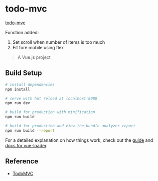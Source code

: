 # todo-mvc

[todo-mvc](https://xianshenglu.github.io/vue/demo/todo-mvc/dist/index.html)

Function added:

1.  Set scroll when number of items is too much
2.  Fit fore mobile using flex

> A Vue.js project

## Build Setup

```bash
# install dependencies
npm install

# serve with hot reload at localhost:8080
npm run dev

# build for production with minification
npm run build

# build for production and view the bundle analyzer report
npm run build --report
```

For a detailed explanation on how things work, check out the [guide](http://vuejs-templates.github.io/webpack/) and [docs for vue-loader](http://vuejs.github.io/vue-loader).

## Reference

- [TodoMVC](https://cn.vuejs.org/v2/examples/todomvc.html)
